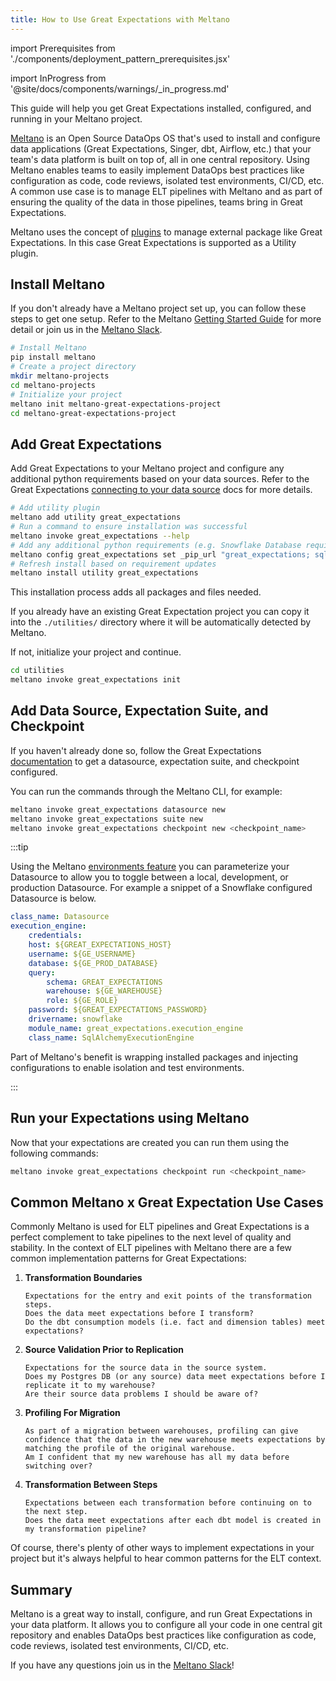 ```yaml
---
title: How to Use Great Expectations with Meltano
---
```

import Prerequisites from './components/deployment_pattern_prerequisites.jsx'

import InProgress from '@site/docs/components/warnings/_in_progress.md'

<InProgress />

This guide will help you get Great Expectations installed, configured, and running in your Meltano project.

[Meltano](https://meltano.com/) is an Open Source DataOps OS that's used to install and configure data applications (Great Expectations, Singer, dbt, Airflow, etc.) that your team's data platform is built on top of, all in one central repository.
Using Meltano enables teams to easily implement DataOps best practices like configuration as code, code reviews, isolated test environments, CI/CD, etc.
A common use case is to manage ELT pipelines with Meltano and as part of ensuring the quality of the data in those pipelines, teams bring in Great Expectations.

Meltano uses the concept of [plugins](https://docs.meltano.com/concepts/plugins) to manage external package like Great Expectations.
In this case Great Expectations is supported as a Utility plugin.


## Install Meltano

If you don't already have a Meltano project set up, you can follow these steps to get one setup.
Refer to the Meltano [Getting Started Guide](https://docs.meltano.com/getting-started) for more detail or join us in the [Meltano Slack](https://meltano.com/slack).

```bash
# Install Meltano
pip install meltano
# Create a project directory
mkdir meltano-projects
cd meltano-projects
# Initialize your project
meltano init meltano-great-expectations-project
cd meltano-great-expectations-project
```

## Add Great Expectations

Add Great Expectations to your Meltano project and configure any additional python requirements based on your data sources.
Refer to the Great Expectations [connecting to your data source](https://docs.greatexpectations.io/docs/guides/connecting_to_your_data/connect_to_data_overview) docs for more details.

```bash
# Add utility plugin
meltano add utility great_expectations
# Run a command to ensure installation was successful
meltano invoke great_expectations --help
# Add any additional python requirements (e.g. Snowflake Database requirements)
meltano config great_expectations set _pip_url "great_expectations; sqlalchemy; snowflake-connector-python; snowflake-sqlalchemy"
# Refresh install based on requirement updates
meltano install utility great_expectations
```

This installation process adds all packages and files needed.

If you already have an existing Great Expectation project you can copy it into the `./utilities/` directory where it will be automatically detected by Meltano.

If not, initialize your project and continue.

```bash
cd utilities
meltano invoke great_expectations init
```


## Add Data Source, Expectation Suite, and Checkpoint

If you haven't already done so, follow the Great Expectations [documentation](https://docs.greatexpectations.io/docs/guides/connecting_to_your_data/connect_to_data_overview) to get a datasource, expectation suite, and checkpoint configured.

You can run the commands through the Meltano CLI, for example:

```bash
meltano invoke great_expectations datasource new
meltano invoke great_expectations suite new
meltano invoke great_expectations checkpoint new <checkpoint_name>
```

:::tip

Using the Meltano [environments feature](https://docs.meltano.com/concepts/environments) you can parameterize your Datasource to allow you to toggle between a local, development, or production Datasource.
For example a snippet of a Snowflake configured Datasource is below.
```yaml
class_name: Datasource
execution_engine:
    credentials:
    host: ${GREAT_EXPECTATIONS_HOST}
    username: ${GE_USERNAME}
    database: ${GE_PROD_DATABASE}
    query:
        schema: GREAT_EXPECTATIONS
        warehouse: ${GE_WAREHOUSE}
        role: ${GE_ROLE}
    password: ${GREAT_EXPECTATIONS_PASSWORD}
    drivername: snowflake
    module_name: great_expectations.execution_engine
    class_name: SqlAlchemyExecutionEngine
```
Part of Meltano's benefit is wrapping installed packages and injecting configurations to enable isolation and test environments.

:::

## Run your Expectations using Meltano

Now that your expectations are created you can run them using the following commands:

```bash
meltano invoke great_expectations checkpoint run <checkpoint_name>
```

## Common Meltano x Great Expectation Use Cases

Commonly Meltano is used for ELT pipelines and Great Expectations is a perfect complement to take pipelines to the next level of quality and stability.
In the context of ELT pipelines with Meltano there are a few common implementation patterns for Great Expectations:

1. **Transformation Boundaries**

       Expectations for the entry and exit points of the transformation steps.
       Does the data meet expectations before I transform?
       Do the dbt consumption models (i.e. fact and dimension tables) meet expectations?

1. **Source Validation Prior to Replication**

       Expectations for the source data in the source system.
       Does my Postgres DB (or any source) data meet expectations before I replicate it to my warehouse?
       Are their source data problems I should be aware of?

1. **Profiling For Migration**

       As part of a migration between warehouses, profiling can give confidence that the data in the new warehouse meets expectations by matching the profile of the original warehouse.
       Am I confident that my new warehouse has all my data before switching over?

1. **Transformation Between Steps**

       Expectations between each transformation before continuing on to the next step.
       Does the data meet expectations after each dbt model is created in my transformation pipeline?

Of course, there's plenty of other ways to implement expectations in your project but it's always helpful to hear common patterns for the ELT context.

## Summary

Meltano is a great way to install, configure, and run Great Expectations in your data platform.
It allows you to configure all your code in one central git repository and enables DataOps best practices like configuration as code, code reviews, isolated test environments, CI/CD, etc.

If you have any questions join us in the [Meltano Slack](https://meltano.com/slack)!
